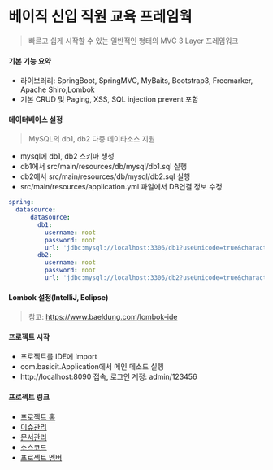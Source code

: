 # 베이직 신입 직원 교육 프레임웍

> 빠르고 쉽게 시작할 수 있는 일반적인 형태의 MVC 3 Layer 프레임워크

#### 기본 기능 요약

+ 라이브러리: SpringBoot, SpringMVC, MyBaits, Bootstrap3, Freemarker, Apache Shiro,Lombok
+ 기본 CRUD 및 Paging, XSS, SQL injection prevent 포함


#### 데이터베이스 설정
> MySQL의 db1, db2 다중 데이타소스 지원
+ mysql에 db1, db2 스키마 생성
+ db1에서 src/main/resources/db/mysql/db1.sql 실행
+ db2에서 src/main/resources/db/mysql/db2.sql 실행
+ src/main/resources/application.yml 파일에서 DB연결 정보 수정
```yaml
spring:
  datasource:
      datasource:
        db1:
          username: root
          password: root
          url: 'jdbc:mysql://localhost:3306/db1?useUnicode=true&characterEncoding=UTF-8&useSSL=false'
        db2:
          username: root
          password: root
          url: 'jdbc:mysql://localhost:3306/db2?useUnicode=true&characterEncoding=UTF-8&useSSL=false'
``` 

#### Lombok 설정(IntelliJ, Eclipse)
> 참고: https://www.baeldung.com/lombok-ide

#### 프로젝트 시작
+ 프로젝트를 IDE에 Import
+ com.basicit.Application에서 메인 메소드 실행
+ http://localhost:8090 접속, 로그인 계정: admin/123456

#### 프로젝트 링크
+ [프로젝트 홈](https://basic.jetbrains.space/p/baisc-newbie-study)   
+ [이슈관리](https://basic.jetbrains.space/p/baisc-newbie-study/issue-boards/%EC%8B%A0%EC%9E%85%EA%B5%90%EC%9C%A1%201%EC%B0%A8/1%EC%B0%A8%20%EC%8A%A4%ED%94%84%EB%A6%B0%ED%8A%B8)    
+ [문서관리](https://basic.jetbrains.space/p/baisc-newbie-study/documents/all)
+ [소스코드](https://basic.jetbrains.space/p/baisc-newbie-study/repositories/study_spring_1/)   
+ [프로젝트 멤버](https://basic.jetbrains.space/p/baisc-newbie-study/people/team)
  